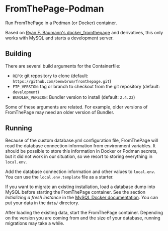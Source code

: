 # FromThePage-Podman

Run FromThePage in a Podman (or Docker) container.

Based on [Ryan F. Baumann's docker_fromthepage][df] and derivatives,
this only works with MySQL and starts a development server.

[df]: https://github.com/ryanfb/docker_fromthepage

## Building

There are several build arguments for the Containerfile:

- `REPO`: git repository to clone (default: `https://github.com/benwbrum/fromthepage.git`)
- `FTP_VERSION`: tag or branch to checkout from the git repository (default: `development`)
- `BUNDLER_VERSION`: Bundler version to install (default: `2.4.22`)

Some of these arguments are related.
For example, older versions of FromThePage may need an older version of Bundler.

## Running

Because of the custom database.yml configuration file, FromThePage will read
the database connection information from environment variables.
It should be possible to store this information in Docker or Podman secrets,
but it did not work in our situation, so we resort to storing everything in
`local.env`.

Add the database connection information and other values to `local.env`.
You can use the `local.env.template` file as a starter.

If you want to migrate an existing installation, load a database dump into MySQL
before starting the FromThePage container.
See the section *Initializing a fresh instance* in the 
[MySQL Docker documentation](https://hub.docker.com/_/mysql/).
You can put your data in the `data/` directory.

After loading the existing data, start the FromThePage container.
Depending on the version you are coming from and the size of your database,
running migrations may take a while.
